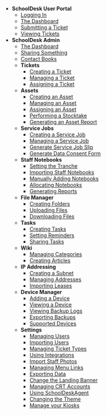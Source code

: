 - **SchoolDesk User Portal**
  - [Logging In](/portal/logging-in)
  - [The Dashboard](/portal/the-dashboard)
  - [Submitting a Ticket](/portal/submitting-a-ticket)
  - [Viewing Tickets](/portal/viewing-tickets)
- **SchoolDesk Admin**
  - [The Dashboard](/admin/the-dashboard)
  - [Sharing Something](/admin/sharing-something)
  - [Contact Books](/admin/contact-books)
  - **Tickets**
      - [Creating a Ticket](/create-ticket)
      - [Managing a Ticket](/manage-ticket)
      - [Assigning a Ticket](/assign-ticket)
  - **Assets**
    - [Creating an Asset](/create-ticket)
    - [Managing an Asset](/manage-ticket)
    - [Assigning an Asset](/assign-ticket)  
    - [Performing a Stocktake](/assign-ticket)  
    - [Generating an Asset Report](/assign-ticket)
  - **Service Jobs**
    - [Creating a Service Job](/metadata-distribution)
    - [Managing a Service Job](/configuration)
    - [Generate Service Job Slip](/template)
    - [Generate Data Consent Form](/helpers)
  - **Staff Notebooks**
    - [Setting the Tranche](/metadata-distribution)
    - [Importing Staff Notebooks](/configuration)
    - [Manually Adding Notebooks](/template)
    - [Allocating Notebooks](/template)
    - [Generating Reports](/helpers)
  - **File Manager**
    - [Creating Folders](/metadata-distribution)
    - [Uploading Files](/configuration)
    - [Downloading Files](/template)
  - **Tasks**
    - [Creating Tasks](/metadata-distribution)
    - [Setting Reminders](/configuration)
    - [Sharing Tasks](/template)
  - **Wiki**
    - [Managing Categories](/metadata-distribution)
    - [Creating Articles](/configuration)
  - **IP Addressing**
    - [Creating a Subnet](/metadata-distribution)
    - [Managing Addresses](/configuration)
    - [Importing Leases](/configuration)
  - **Device Manager**
    - [Adding a Device](/metadata-distribution)
    - [Viewing a Device](/configuration)
    - [Viewing Backup Logs](/configuration)
    - [Exporting Backups](/configuration)
    - [Supported Devices](/configuration)
  - **Settings**
    - [Managing Users](/advance)
    - [Importing Users](/metadata-distribution)
    - [Managing Ticket Types](/configuration)
    - [Using Integrations](/configuration)
    - [Import Staff Photos](/configuration)
    - [Managing Menu Links](/configuration)
    - [Exporting Data](/configuration)
    - [Change the Landing Banner](/configuration)
    - [Managing CRT Accounts](/configuration)
    - [Using SchoolDeskAgent](/configuration)
    - [Changing the Theme](/theme)
    - [Manage your Kiosks](/kiosks)